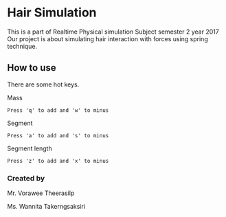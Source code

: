 # Hair Simulation

This is a part of Realtime Physical simulation Subject semester 2 year 2017
Our project is about simulating hair interaction with forces using spring technique.

## How to use
There are some hot keys.

Mass
```
Press 'q' to add and 'w' to minus
```

Segment
```
Press 'a' to add and 's' to minus 
```

Segment length
```
Press 'z' to add and 'x' to minus
```

### Created by

Mr. Vorawee Theerasilp

Ms. Wannita Takerngsaksiri